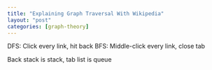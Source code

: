 ```yaml
---
title: "Explaining Graph Traversal With Wikipedia"
layout: "post"
categories: [graph-theory]
---
```


DFS: Click every link, hit back
BFS: Middle-click every link, close tab

Back stack is stack, tab list is queue

